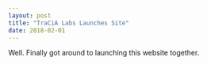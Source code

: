 ```yaml
---
layout: post
title: "TraCiA Labs Launches Site"
date: 2018-02-01
---
```


Well. Finally got around to launching this website together.
